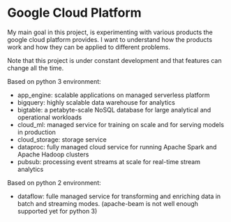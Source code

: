 # Google Cloud Platform

My main goal in this project, is experimenting with various products the google cloud platform
provides. I want to understand how the products work and how they can be applied to different
problems.

Note that this project is under constant development and that features can change all the time.

Based on python 3 environment:
* app_engine: scalable applications on managed serverless platform
* bigquery: highly scalable data warehouse for analytics
* bigtable: a petabyte-scale NoSQL database for large analytical and operational workloads
* cloud_ml: managed service for training on scale and for serving models in production
* cloud_storage: storage service
* dataproc: fully managed cloud service for running Apache Spark and Apache Hadoop clusters
* pubsub: processing event streams at scale for real-time stream analytics

Based on python 2 environment:
* dataflow: fulle managed service for transforming and enriching data in batch and streaming modes. 
(apache-beam is not well enough supported yet for python 3)